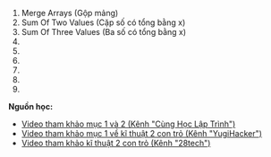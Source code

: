 1. Merge Arrays (Gộp mảng)
2. Sum Of Two Values (Cặp số có tổng bằng x)
3. Sum Of Three Values (Ba số có tổng bằng x)
4. 
5. 
6. 
7. 
8. 
9. 

**Nguồn học:**
* [Video tham khảo mục 1 và 2 (Kênh "Cùng Học Lập Trình")](https://www.youtube.com/watch?v=VVaLBG1-z2Q&ab_channel=C%C3%B9ngH%E1%BB%8DcL%E1%BA%ADpTr%C3%ACnh)
* [Video tham khảo mục 1 về kĩ thuật 2 con trỏ (Kênh "YugiHacker")](https://www.youtube.com/watch?v=nk317NPlBJ4&ab_channel=YugiHacker)
* [Video tham khảo kĩ thuật 2 con trỏ (Kênh "28tech")](https://www.youtube.com/watch?v=PPyw2vp6SIU&ab_channel=28tech)